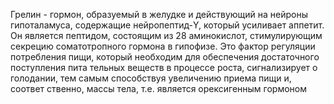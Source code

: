 Грелин - гормон, образуемый в желудке и действующий на
нейроны гипоталамуса, содержащие нейропептид-Υ, который
усиливает аппетит. Он является пептидом, состоящим из 28 ами­нокислот, стимулирующим секрецию соматотропного гормона в
гипофизе. Это фактор регуляции потребления пищи, который
необходим для обеспечения достаточного поступления пита­
тельных веществ в процессе роста, сигнализирует о голодании,
тем самым способствуя увеличению приема пищи и, соответ­
ственно, массы тела, т.е. является орексигенным гормоном